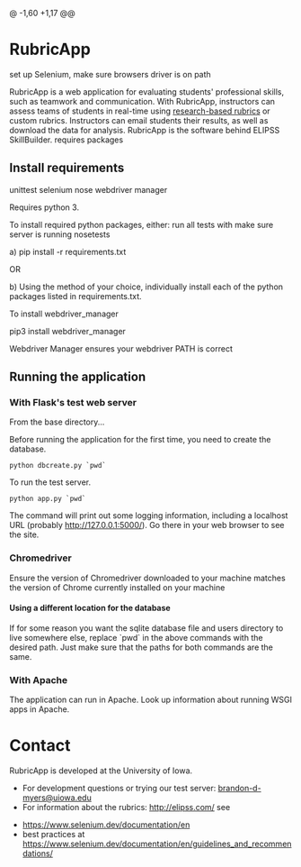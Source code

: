 @ -1,60 +1,17 @@

# RubricApp

set up Selenium, make sure browsers driver is on path

RubricApp is a web application for evaluating students' professional skills, such as teamwork and communication. With RubricApp, instructors can assess teams of students in real-time using [research-based rubrics](http://elipss.com/) or custom rubrics. Instructors can email students their results, as well as download the data for analysis. RubricApp is the software behind ELIPSS SkillBuilder.
requires packages

## Install requirements

unittest
selenium
nose
webdriver manager

Requires python 3.

To install required python packages, either:
run all tests with
make sure server is running
nosetests

a) pip install -r requirements.txt

OR

b) Using the method of your choice, individually install each of the python packages listed in requirements.txt.

To install webdriver_manager

pip3 install webdriver_manager

Webdriver Manager ensures your webdriver PATH is correct

## Running the application

### With Flask's test web server

From the base directory...

Before running the application for the first time, you need to create the database.

```
python dbcreate.py `pwd`
```

To run the test server.

```
python app.py `pwd`
```

The command will print out some logging information, including a localhost URL (probably http://127.0.0.1:5000/). Go there in your web browser to see the site.

### Chromedriver

Ensure the version of Chromedriver downloaded to your machine matches the version of Chrome currently installed on your machine

#### Using a different location for the database

If for some reason you want the sqlite database file and users directory to live somewhere else, replace \`pwd\` in the above commands with the desired path. Just make sure that the paths for both commands are the same.

### With Apache

The application can run in Apache. Look up information about running WSGI apps in Apache.

# Contact

RubricApp is developed at the University of Iowa.

- For development questions or trying our test server: [brandon-d-myers@uiowa.edu](mailto:brandon-d-myers@uiowa.edu)
- For information about the rubrics: http://elipss.com/
  see

* https://www.selenium.dev/documentation/en
* best practices at https://www.selenium.dev/documentation/en/guidelines_and_recommendations/
